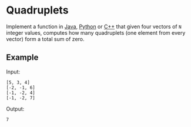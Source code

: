# Quadruplets

Implement a function in [Java](Quadruplets.java), [Python](quadruplets.py)
or [C++](quadruplets.cpp) that given four vectors of `N` integer values,
computes how many quadruplets (one element from every vector) form a total
sum of zero.

## Example

Input:
```
[5, 3, 4]
[-2, -1, 6]
[-1, -2, 4]
[-1, -2, 7]
```

Output:
```
7
```
